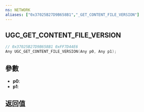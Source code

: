 ```yaml
---
ns: NETWORK
aliases: ["0x37025B27D9B658B1","_GET_CONTENT_FILE_VERSION"]
---
```

## UGC_GET_CONTENT_FILE_VERSION

```c
// 0x37025B27D9B658B1 0xFF7D44E6
Any UGC_GET_CONTENT_FILE_VERSION(Any p0, Any p1);
```

## 參數
* **p0**: 
* **p1**: 

## 返回值
